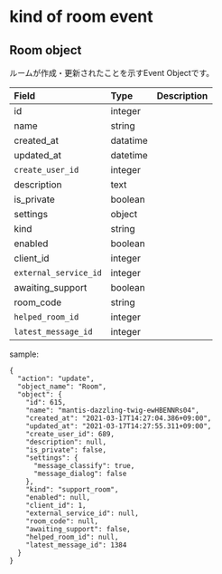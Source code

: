 # kind of room event

## Room object

ルームが作成・更新されたことを示すEvent Objectです。

| Field | Type | Description |
| :--- | :--- | :--- |
| id | integer |  |
| name | string |  |
| created\_at | datatime |  |
| updated\_at | datetime |  |
| `create_user_id` | integer |  |
| description | text |  |
| is\_private | boolean |  |
| settings | object |  |
| kind | string |  |
| enabled | boolean |  |
| client\_id | integer |  |
| `external_service_id` | integer |  |
| awaiting\_support | boolean |  |
| room\_code | string |  |
| `helped_room_id` | integer |  |
| `latest_message_id` | integer |  |

sample:

```text
{
  "action": "update",
  "object_name": "Room",
  "object": {
    "id": 615,
    "name": "mantis-dazzling-twig-ewHBENNRs04",
    "created_at": "2021-03-17T14:27:04.386+09:00",
    "updated_at": "2021-03-17T14:27:55.311+09:00",
    "create_user_id": 689,
    "description": null,
    "is_private": false,
    "settings": {
      "message_classify": true,
      "message_dialog": false
    },
    "kind": "support_room",
    "enabled": null,
    "client_id": 1,
    "external_service_id": null,
    "room_code": null,
    "awaiting_support": false,
    "helped_room_id": null,
    "latest_message_id": 1384
  }
}
```

